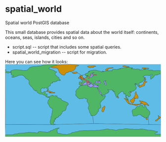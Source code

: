 # spatial_world
Spatial world PostGIS database

This small database provides spatial data about the world itself: continents, oceans, seas, islands, cities and so on.

* script.sql -- script that includes some spatial queries.
* spatial_world_migration -- script for migration.

Here you can see how it looks: ![Spatial world map](/map.png)
